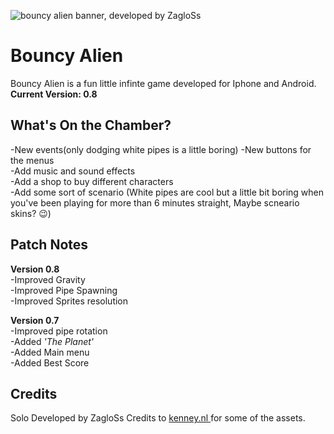 
![bouncy alien banner, developed by ZagloSs](https://cdn.discordapp.com/attachments/896302763795972126/1200029630627852369/Frame_10.png?ex=65c4b1af&is=65b23caf&hm=76839e1159cbd3cd2caf69a7877fc42decb54e7935af69e1f702491affed7d21&)
# Bouncy Alien	
Bouncy Alien is a fun little infinte game developed for Iphone and Android.\
**Current Version: 0.8** 

## What's On the Chamber?
-New events(only dodging white pipes is a little boring)
-New buttons for the menus\
-Add music and sound effects\
-Add a shop to buy different characters\
-Add some sort of scenario (White pipes are cool but a little bit boring when you've been playing for
more than 6 minutes straight, Maybe scneario skins? 😉)


## Patch Notes
**Version 0.8** \
-Improved Gravity\
-Improved Pipe Spawning\
-Improved Sprites resolution

**Version 0.7** \
-Improved pipe rotation\
-Added *'The Planet'*\
-Added Main menu\
-Added Best Score

## Credits
Solo Developed by ZagloSs
Credits to [kenney.nl ](https://kenney.nl/)for some of the assets.
